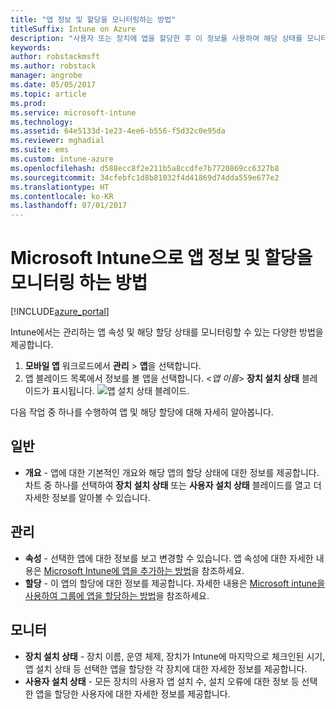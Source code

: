 ```yaml
---
title: "앱 정보 및 할당을 모니터링하는 방법"
titleSuffix: Intune on Azure
description: "사용자 또는 장치에 앱을 할당한 후 이 정보를 사용하여 해당 상태를 모니터링할 수 있습니다.\""
keywords: 
author: robstackmsft
ms.author: robstack
manager: angrobe
ms.date: 05/05/2017
ms.topic: article
ms.prod: 
ms.service: microsoft-intune
ms.technology: 
ms.assetid: 64e5133d-1e23-4ee6-b556-f5d32c0e95da
ms.reviewer: mghadial
ms.suite: ems
ms.custom: intune-azure
ms.openlocfilehash: d588ecc8f2e211b5a8ccdfe7b7720869cc6327b8
ms.sourcegitcommit: 34cfebfc1d8b81032f4d41869d74dda559e677e2
ms.translationtype: HT
ms.contentlocale: ko-KR
ms.lasthandoff: 07/01/2017
---
```

# <a name="how-to-monitor-app-information-and-assignments-with-microsoft-intune"></a>Microsoft Intune으로 앱 정보 및 할당을 모니터링 하는 방법

[!INCLUDE[azure_portal](./includes/azure_portal.md)]

Intune에서는 관리하는 앱 속성 및 해당 할당 상태를 모니터링할 수 있는 다양한 방법을 제공합니다.

1. **모바일 앱** 워크로드에서 **관리** > **앱**을 선택합니다.
2. 앱 블레이드 목록에서 정보를 볼 앱을 선택합니다. <*앱 이름*> **장치 설치 상태** 블레이드가 표시됩니다. ![앱 설치 상태 블레이드.](./media/monitor-apps.png)

다음 작업 중 하나를 수행하여 앱 및 해당 할당에 대해 자세히 알아봅니다.

## <a name="general"></a>일반

- **개요** - 앱에 대한 기본적인 개요와 해당 앱의 할당 상태에 대한 정보를 제공합니다. 차트 중 하나를 선택하여 **장치 설치 상태** 또는 **사용자 설치 상태** 블레이드를 열고 더 자세한 정보를 알아볼 수 있습니다.

## <a name="manage"></a>관리

- **속성** - 선택한 앱에 대한 정보를 보고 변경할 수 있습니다. 앱 속성에 대한 자세한 내용은 [Microsoft Intune에 앱을 추가하는 방법](apps-add.md)을 참조하세요.
- **할당** - 이 앱의 할당에 대한 정보를 제공합니다. 자세한 내용은 [Microsoft intune을 사용하여 그룹에 앱을 할당하는 방법](apps-deploy.md)을 참조하세요.

## <a name="monitor"></a>모니터

- **장치 설치 상태** - 장치 이름, 운영 체제, 장치가 Intune에 마지막으로 체크인된 시기, 앱 설치 상태 등 선택한 앱을 할당한 각 장치에 대한 자세한 정보를 제공합니다.
- **사용자 설치 상태** - 모든 장치의 사용자 앱 설치 수, 설치 오류에 대한 정보 등 선택한 앱을 할당한 사용자에 대한 자세한 정보를 제공합니다.